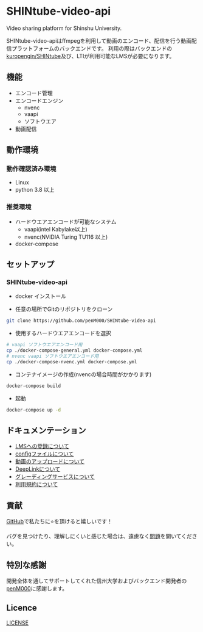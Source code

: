 # SHINtube-video-api
Video sharing platform for Shinshu University.

SHINtube-video-apiはffmpegを利用して動画のエンコード、配信を行う動画配信プラットフォームのバックエンドです。
利用の際はバックエンドの[kuropengin/SHINtube](https://github.com/kuropengin/SHINtube)及び、LTIが利用可能なLMSが必要になります。


## 機能
- エンコード管理
- エンコードエンジン
    - nvenc
    - vaapi
    - ソフトウエア
- 動画配信

## 動作環境
### 動作確認済み環境
- Linux 
- python 3.8 以上

### 推奨環境
- ハードウエアエンコードが可能なシステム
    - vaapi(intel Kabylake以上)
    - nvenc(NVIDIA Turing TU116 以上)
- docker-compose

## セットアップ
### SHINtube-video-api
- docker インストール


- 任意の場所でGitのリポジトリをクローン
```bash
git clone https://github.com/penM000/SHINtube-video-api
```

- 使用するハードウエアエンコードを選択
```bash
# vaapi ソフトウエアエンコード用
cp ./docker-compose-general.yml docker-compose.yml 
# nvenc vaapi ソフトウエアエンコード用
cp ./docker-compose-nvenc.yml docker-compose.yml 
```
- コンテナイメージの作成(nvencの場合時間がかかります)
```bash
docker-compose build
```
- 起動
```bash
docker-compose up -d
```



## ドキュメンテーション
 - [LMSへの登録について](./docs/RegistrationLMS.md)
 - [configファイルについて](./docs/ConfigSetting.md)
 - [動画のアップロードについて](./docs/SHINtubeManual.md#動画のアップロード・編集)
 - [DeepLinkについて](./docs/SHINtubeManual.md#DeepLinkについて)
 - [グレーディングサービスについて](./docs/SHINtubeManual.md#グレーディングサービスについて)
 - [利用規約について](./docs/AboutManual.md)

## 貢献
[GitHub](https://github.com/kuropengin/SHINtube)で私たちに⭐を頂けると嬉しいです！

バグを見つけたり、理解しにくいと感じた場合は、遠慮なく[問題](.github/CONTRIBUTING.md)を開いてください。

## 特別な感謝
開発全体を通してサポートしてくれた信州大学およびバックエンド開発者の[penM000](https://github.com/penM000)に感謝します。

## Licence
[LICENSE](.github/LICENSE)

